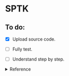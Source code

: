 # SPTK


## To do:

- [x] Upload source code.

- [ ] Fully test.

- [ ] Understand step by step.

<details>
<summary> Reference </summary>

- **Adaptive Cepstral Analysis of Speech**(1995). [[acep]](http://www.sp.nitech.ac.jp/~tokuda/selected_pub/pdf/paper/tokuda_ieee_sa-3_6_481-489_1995.pdf)

</details>